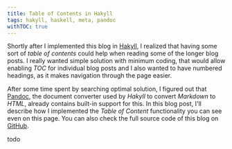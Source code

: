 ```yaml
---
title: Table of Contents in Hakyll
tags: hakyll, haskell, meta, pandoc
withTOC: true
---
```


Shortly after I implemented this blog in [Hakyll][hakyll], I realized that having some sort of _table of contents_ could help when reading some of the longer blog posts. I really wanted simple solution with minimum coding, that would allow enabling _TOC_ for individual blog posts and I also wanted to have numbered headings, as it makes navigation through the page easier.

After some time spent by searching optimal solution, I figured out that [Pandoc][pandoc], the document converter used by _Hakyll_ to convert _Markdown_ to _HTML_, already contains built-in support for this. In this blog post, I'll describe how I implemented the _Table of Content_ functionality you can see even on this page. You can also check the full source code of this blog on [GitHub][git_svejcar-dev].

<!-- MORE -->

todo

[hakyll]: https://jaspervdj.be/hakyll/
[pandoc]: https://pandoc.org/
[git_svejcar-dev]: https://github.com/vaclavsvejcar/svejcar-dev